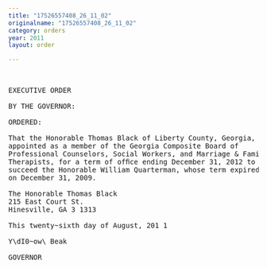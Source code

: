 ```yaml
---
title: "17526557408_26_11_02"
originalname: "17526557408_26_11_02"
category: orders
year: 2011
layout: order

---
```

<pre>
 

EXECUTIVE ORDER

BY THE GOVERNOR:

ORDERED:

That the Honorable Thomas Black of Liberty County, Georgia, is
appointed as a member of the Georgia Composite Board of
Professional Counselors, Social Workers, and Marriage & Family
Therapists, for a term of ofﬁce ending December 31, 2012 to
succeed the Honorable William Quarterman, whose term expired
on December 31, 2009.

The Honorable Thomas Black
215 East Court St.
Hinesville, GA 3 1313

This twenty~sixth day of August, 201 1

Y\dI0~ow\ Beak

GOVERNOR

</pre>
